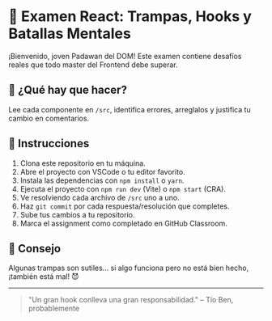 # 🧠 Examen React: Trampas, Hooks y Batallas Mentales

¡Bienvenido, joven Padawan del DOM! Este examen contiene desafíos reales que todo master del Frontend debe superar.

## 🧩 ¿Qué hay que hacer?
Lee cada componente en `/src`, identifica errores, arreglalos y justifica tu cambio en comentarios.

## 📜 Instrucciones

1. Clona este repositorio en tu máquina.
2. Abre el proyecto con VSCode o tu editor favorito.
3. Instala las dependencias con `npm install` o `yarn`.
4. Ejecuta el proyecto con `npm run dev` (Vite) o `npm start` (CRA).
5. Ve resolviendo cada archivo de `/src` uno a uno.
6. Haz `git commit` por cada respuesta/resolución que completes.
7. Sube tus cambios a tu repositorio.
8. Marca el assignment como completado en GitHub Classroom.

## 🧠 Consejo

Algunas trampas son sutiles… si algo funciona pero no está bien hecho, ¡también está mal! 😈

---
> "Un gran hook conlleva una gran responsabilidad." – Tío Ben, probablemente

